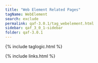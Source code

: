 ```yaml
---
title: "Web Element Related Pages"
tagName: WebElement
search: exclude
permalink: qaf-3.0.1/tag_webelement.html
sidebar: qaf_3_0_1-sidebar
folder: qaf-3.0.1
---
```

{% include taglogic.html %}

{% include links.html %}
